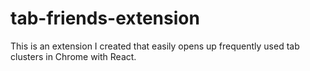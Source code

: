 # tab-friends-extension
This is an extension I created that easily opens up frequently used tab clusters in Chrome with React.
